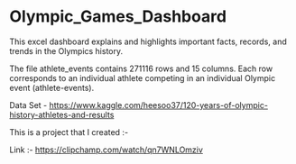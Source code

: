 # Olympic_Games_Dashboard
This excel dashboard explains and highlights important facts, records, and trends in the Olympics history.

The file athlete_events contains 271116 rows and 15 columns. Each row corresponds to an individual athlete competing in an individual Olympic event (athlete-events).

Data Set - https://www.kaggle.com/heesoo37/120-years-of-olympic-history-athletes-and-results    

This is a project that I created :-

Link :- https://clipchamp.com/watch/qn7WNLOmziv
